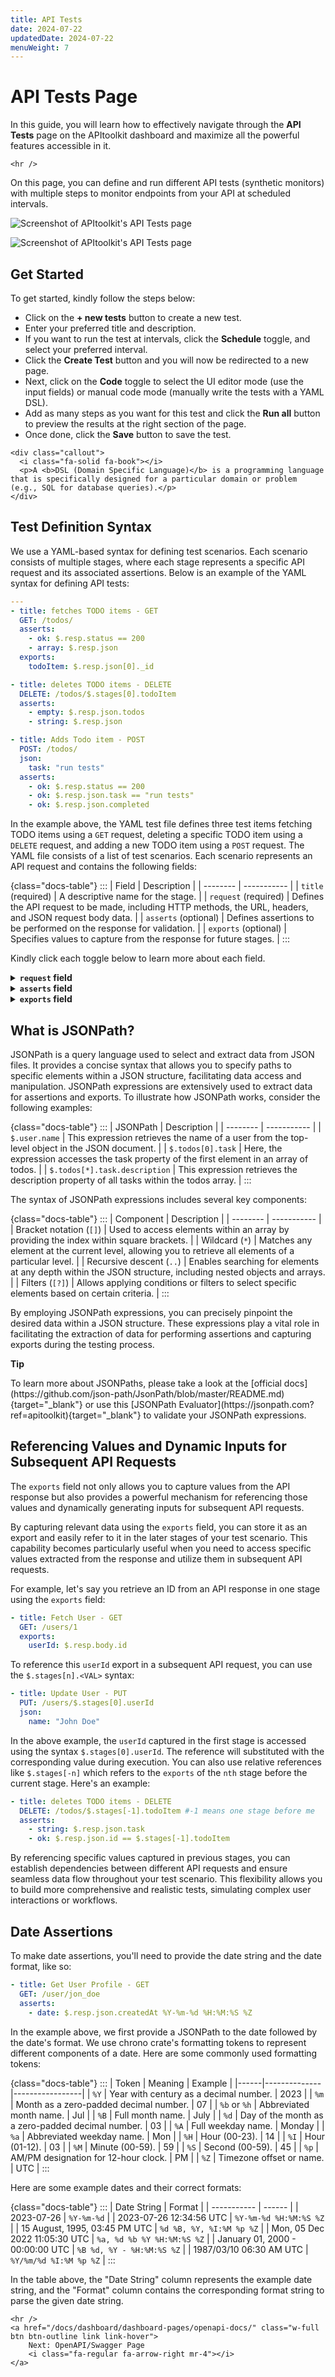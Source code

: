 ```yaml
---
title: API Tests
date: 2024-07-22
updatedDate: 2024-07-22
menuWeight: 7
---
```


# API Tests Page

In this guide, you will learn how to effectively navigate through the **API Tests** page on the APItoolkit dashboard and maximize all the powerful features accessible in it.

```=html
<hr />
```

On this page, you can define and run different API tests (synthetic monitors) with multiple steps to monitor endpoints from your API at scheduled intervals.

![Screenshot of APItoolkit's API Tests page](/docs/dashboard/dashboard-pages/api-tests/testing-ui.png)

![Screenshot of APItoolkit's API Tests page](/docs/dashboard/dashboard-pages/api-tests/testing-code.png)

## Get Started

To get started, kindly follow the steps below:

- Click on the **+ new tests** button to create a new test.
- Enter your preferred title and description.
- If you want to run the test at intervals, click the **Schedule** toggle, and select your preferred interval.
- Click the **Create Test** button and you will now be redirected to a new page.
- Next, click on the **Code** toggle to select the UI editor mode (use the input fields) or manual code mode (manually write the tests with a YAML DSL).
- Add as many steps as you want for this test and click the **Run all** button to preview the results at the right section of the page.
- Once done, click the **Save** button to save the test.

```=html
<div class="callout">
  <i class="fa-solid fa-book"></i>
  <p>A <b>DSL (Domain Specific Language)</b> is a programming language that is specifically designed for a particular domain or problem (e.g., SQL for database queries).</p>
</div>
```

## Test Definition Syntax

We use a YAML-based syntax for defining test scenarios. Each scenario consists of multiple stages, where each stage represents a specific API request and its associated assertions. Below is an example of the YAML syntax for defining API tests:

```yaml
---
- title: fetches TODO items - GET
  GET: /todos/
  asserts:
    - ok: $.resp.status == 200
    - array: $.resp.json
  exports:
    todoItem: $.resp.json[0]._id

- title: deletes TODO items - DELETE
  DELETE: /todos/$.stages[0].todoItem
  asserts:
    - empty: $.resp.json.todos
    - string: $.resp.json

- title: Adds Todo item - POST
  POST: /todos/
  json:
    task: "run tests"
  asserts:
    - ok: $.resp.status == 200
    - ok: $.resp.json.task == "run tests"
    - ok: $.resp.json.completed
```

In the example above, the YAML test file defines three test items fetching TODO items using a `GET` request, deleting a specific TODO item using a `DELETE` request, and adding a new TODO item using a `POST` request. The YAML file consists of a list of test scenarios. Each scenario represents an API request and contains the following fields:

{class="docs-table"}
:::
| Field | Description |
| -------- | ----------- |
| `title` (required) | A descriptive name for the stage. |
| `request` (required) | Defines the API request to be made, including HTTP methods, the URL, headers, and JSON request body data. |
| `asserts` (optional) | Defines assertions to be performed on the response for validation. |
| `exports` (optional) | Specifies values to capture from the response for future stages. |
:::

Kindly click each toggle below to learn more about each field.

<details>
<summary><b><code>request</code> field</b></summary>
<br />

The `request` field defines the API request to be made and consists of three properties:

① `method` (required): This property specifies the HTTP method for the request, such as `GET`, `POST`, `PUT`, or `DELETE` as the key. The value of the `method` property is the request URL path. Here's an example:

```yaml
# POST request
- title: Adds Todo item - POST
  POST: /todos/

# GET request
- title: Fetches Todo items - GET
  GET: /todos/
```

② `headers` (optional): This property allows you to include HTTP headers in the request. Headers can be used to pass additional information to the server, such as authentication tokens or content types. Here's an example:

```yaml
- title: Fetches Todo items - GET with headers
  GET: /todos/
  headers:
    Authorization: Bearer <token>
    Content-Type: application/json
    Allowed-Methods:
      - GET
      - POST
```

⓷ `json` (optional): This property allows you to include request body data in JSON format when necessary. By specifying the `json` property within the `request` field, you can provide structured data that needs to be sent along with the API request. Here's an example:

```yaml
- title: Create User - POST
  POST: /users/
  json:
    name: John Doe
    age: 25
    email: john.doe@example.com
```

In the above example, a POST request is made to create a new user. The `json` property contains the user data in JSON format, including properties such as `name`, `age`, and `email`. Including the `json` property in the `request` field enables you to pass structured data to the API endpoint, facilitating actions such as creating or updating resources on the server.

</details>

<details>
<summary><b><code>asserts</code> field</b></summary>
<br />

The `asserts` field plays a crucial role in defining assertions or validations to be performed on the API response. It allows you to specify conditions that must be met for the test to pass successfully. This field accepts a collection of key-value pairs, where the keys represent the type of assertion (think of it as a variable) and the values define the corresponding expressions or conditions to be evaluated. You can include multiple assertions within the `asserts` field to perform various validations on different aspects of the API response, such as checking specific properties, verifying the presence of certain data, or comparing values.

Here's an example to demonstrate the usage of the `asserts` field:

```yaml
- title: Fetches Todo items - GET
  GET: /todos/
  asserts:
    - ok: $.resp.status == 200
    - array: $.resp.json
    - ok: $.resp.json[0].task == "run tests"
```

<div class="callout">
  <p><i class="fa-regular fa-lightbulb"></i> <b>Tip</b></p>
  <p>The `.json` in `$.resp.json` converts the response into JSON format. This allows you to access properties of the response JSON using JSONPath expressions.</p>
</div>

In the above example, we have defined three assertions:

① `ok`: This assertion checks whether the response status code is equal to 200. The expression `$.resp.status == 200` is evaluated, and if it returns `true`, the assertion is considered successful.

② `array`: This assertion verifies that the response body is an array. The expression `$.resp.json` is evaluated, and if the result is an array, the assertion is considered successful.

⓷ `ok`: This assertion checks if the first Todo item retrieved from the API response has a task name equal to "run tests". The expression `$.resp.json` is evaluated, and if it returns `true`, the assertion is considered successful.

By utilizing the `asserts` field effectively, you can ensure that the API response meets the expected criteria, providing confidence in the correctness and reliability of your API. All the possible assertions you could use are as follows:

{class="docs-table"}
:::
| Assertion | Description |
|-----------|-----------------|
| `ok` | Checks if the provided expression evaluates to `true`. |
| `empty` | Checks if a value is empty (e.g., an empty array, string, or null). |
| `array` | Checks if a value is an array. |
| `string` | Checks if a value is a string. |
| `number` | Checks if a value is a number. |
| `boolean`| Checks if a value is a boolean. |
| `null` | Checks if a value is null. |
| `exists` | Checks if a value exists. |
| `date` | Checks if a value is a valid date string. |
:::

These assertions provide a wide range of options to validate different aspects of the API response, allowing you to ensure the correctness and integrity of the data and behavior. You can select the appropriate assertion based on the specific validation requirements of your API test scenario.

</details>

<details>
<summary><b><code>exports</code> field</b></summary>
<br />

The `exports` field allows you to capture and store values from the API response of a stage for future reference within the test scenario. It provides a convenient way to extract specific data and make it accessible in subsequent stages of the test.

To use the `exports` field, you define key-value pairs where the keys represent the names of the exports (think of it as a variable), and the values define the JSON paths or expressions used to extract the desired data from the response.

Here's an example that demonstrates the usage of the `exports` field:

```yaml
- title: Fetches Todo items - GET
  GET: /todos/
  exports:
    todoItem: $.resp.json[0]._id
```

In the above example, the `exports` field captures the value of the `_id` property from the first element of the API response array. It assigns this value to the `todoItem` export. By capturing the `_id` value in the `todoItem` exports, you can access it in subsequent stages of the test scenario. This allows you to use the extracted data for further API requests, assertions, or any other necessary operations.

The `exports` field enables you to create a bridge between different stages within the test scenario, providing a way to pass relevant data between them. This can be particularly useful when you need to refer to specific values or dynamically generate inputs for subsequent API requests. Using the `exports` field, you can enhance the flexibility and modularity of your API tests, making them more robust and adaptable to different scenarios.

</details>

## What is JSONPath?

JSONPath is a query language used to select and extract data from JSON files. It provides a concise syntax that allows you to specify paths to specific elements within a JSON structure, facilitating data access and manipulation. JSONPath expressions are extensively used to extract data for assertions and exports. To illustrate how JSONPath works, consider the following examples:

{class="docs-table"}
:::
| JSONPath | Description |
| -------- | ----------- |
| `$.user.name` | This expression retrieves the name of a user from the top-level object in the JSON document. |
| `$.todos[0].task` | Here, the expression accesses the task property of the first element in an array of todos. |
| `$.todos[*].task.description` | This expression retrieves the description property of all tasks within the todos array. |
:::

The syntax of JSONPath expressions includes several key components:

{class="docs-table"}
:::
| Component | Description |
| -------- | ----------- |
| Bracket notation (`[]`) | Used to access elements within an array by providing the index within square brackets. |
| Wildcard (`*`) | Matches any element at the current level, allowing you to retrieve all elements of a particular level. |
| Recursive descent (`..`) | Enables searching for elements at any depth within the JSON structure, including nested objects and arrays. |
| Filters (`[?]`) | Allows applying conditions or filters to select specific elements based on certain criteria. |
:::

By employing JSONPath expressions, you can precisely pinpoint the desired data within a JSON structure. These expressions play a vital role in facilitating the extraction of data for performing assertions and capturing exports during the testing process.

<div class="callout">
  <p><i class="fa-regular fa-lightbulb"></i> <b>Tip</b></p>
  <p>To learn more about JSONPaths, please take a look at the [official docs](https://github.com/json-path/JsonPath/blob/master/README.md){target="_blank"} or use this [JSONPath Evaluator](https://jsonpath.com?ref=apitoolkit){target="_blank"} to validate your JSONPath expressions.</p>
</div>

## Referencing Values and Dynamic Inputs for Subsequent API Requests

The `exports` field not only allows you to capture values from the API response but also provides a powerful mechanism for referencing those values and dynamically generating inputs for subsequent API requests.

By capturing relevant data using the `exports` field, you can store it as an export and easily refer to it in the later stages of your test scenario. This capability becomes particularly useful when you need to access specific values extracted from the response and utilize them in subsequent API requests.

For example, let's say you retrieve an ID from an API response in one stage using the `exports` field:

```yaml
- title: Fetch User - GET
  GET: /users/1
  exports:
    userId: $.resp.body.id
```

To reference this `userId` export in a subsequent API request, you can use the `$.stages[n].<VAL>` syntax:

```yaml
- title: Update User - PUT
  PUT: /users/$.stages[0].userId
  json:
    name: "John Doe"
```

In the above example, the `userId` captured in the first stage is accessed using the syntax `$.stages[0].userId`. The reference will substituted with the corresponding value during execution. You can also use relative references like `$.stages[-n]` which refers to the `exports` of the `nth` stage before the current stage. Here's an example:

```yaml
- title: deletes TODO items - DELETE
  DELETE: /todos/$.stages[-1].todoItem #-1 means one stage before me
  asserts:
    - string: $.resp.json.task
    - ok: $.resp.json.id == $.stages[-1].todoItem
```

By referencing specific values captured in previous stages, you can establish dependencies between different API requests and ensure seamless data flow throughout your test scenario. This flexibility allows you to build more comprehensive and realistic tests, simulating complex user interactions or workflows.

## Date Assertions

To make date assertions, you'll need to provide the date string and the date format, like so:

```yaml
- title: Get User Profile - GET
  GET: /user/jon_doe
  asserts:
    - date: $.resp.json.createdAt %Y-%m-%d %H:%M:%S %Z
```

In the example above, we first provide a JSONPath to the date followed by the date's format. We use chrono crate's formatting tokens to represent different components of a date. Here are some commonly used formatting tokens:

{class="docs-table"}
:::
| Token | Meaning | Example |
|------|--------------|-----------------|
| `%Y` | Year with century as a decimal number. | 2023 |
| `%m` | Month as a zero-padded decimal number. | 07 |
| `%b` or `%h` | Abbreviated month name. | Jul |
| `%B` | Full month name. | July |
| `%d` | Day of the month as a zero-padded decimal number. | 03 |
| `%A` | Full weekday name. | Monday |
| `%a` | Abbreviated weekday name. | Mon |
| `%H` | Hour (00-23). | 14 |
| `%I` | Hour (01-12). | 03 |
| `%M` | Minute (00-59). | 59 |
| `%S` | Second (00-59). | 45 |
| `%p` | AM/PM designation for 12-hour clock. | PM |
| `%Z` | Timezone offset or name. | UTC |
:::

Here are some example dates and their correct formats:

{class="docs-table"}
:::
| Date String | Format |
| ----------- | ------ |
| 2023-07-26 | `%Y-%m-%d` |
| 2023-07-26 12:34:56 UTC | `%Y-%m-%d %H:%M:%S %Z` |
| 15 August, 1995, 03:45 PM UTC | `%d %B, %Y, %I:%M %p %Z` |
| Mon, 05 Dec 2022 11:05:30 UTC | `%a, %d %b %Y %H:%M:%S %Z` |
| January 01, 2000 - 00:00:00 UTC | `%B %d, %Y - %H:%M:%S %Z` |
| 1987/03/10 06:30 AM UTC | `%Y/%m/%d %I:%M %p %Z` |
:::

In the table above, the "Date String" column represents the example date string, and the "Format" column contains the corresponding format string to parse the given date string.

```=html
<hr />
<a href="/docs/dashboard/dashboard-pages/openapi-docs/" class="w-full btn btn-outline link link-hover">
    Next: OpenAPI/Swagger Page
    <i class="fa-regular fa-arrow-right mr-4"></i>
</a>
```
